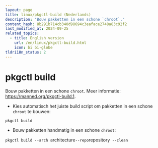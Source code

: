 ```yaml
---
layout: page
title: linux/pkgctl-build (Nederlands)
description: "Bouw pakketten in een schone `chroot`."
content_hash: 8b291b714cb340d98694c3eaface2748a83c92f2
last_modified_at: 2024-09-25
related_topics:
  - title: English version
    url: /en/linux/pkgctl-build.html
    icon: bi bi-globe
tldri18n_status: 2
---
```

# pkgctl build

Bouw pakketten in een schone `chroot`.
Meer informatie: <https://manned.org/pkgctl-build.1>.

- Kies automatisch het juiste build script om pakketten in een schone `chroot` te bouwen:

`pkgctl build`

- Bouw pakketten handmatig in een schone `chroot`:

`pkgctl build --arch `<span class="tldr-var badge badge-pill bg-dark-lm bg-white-dm text-white-lm text-dark-dm font-weight-bold">architecture</span>` --repo `<span class="tldr-var badge badge-pill bg-dark-lm bg-white-dm text-white-lm text-dark-dm font-weight-bold">repository</span>` --clean`
